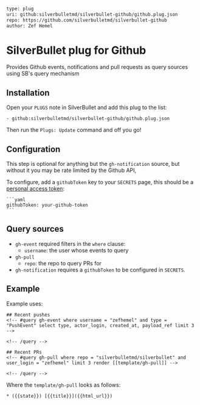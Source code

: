 ```meta
type: plug
uri: github:silverbulletmd/silverbullet-github/github.plug.json
repo: https://github.com/silverbulletmd/silverbullet-github
author: Zef Hemel
```

<!-- #include [[https://raw.githubusercontent.com/silverbulletmd/silverbullet-github/main/README.md]] -->

# SilverBullet plug for Github

Provides Github events, notifications and pull requests as query sources using
SB's query mechanism

## Installation

Open your `PLUGS` note in SilverBullet and add this plug to the list:

```
- github:silverbulletmd/silverbullet-github/github.plug.json
```

Then run the `Plugs: Update` command and off you go!

## Configuration

This step is optional for anything but the `gh-notification` source, but without
it you may be rate limited by the Github API,

To configure, add a `githubToken` key to your `SECRETS` page, this should be a
[personal access token](https://github.com/settings/tokens):

    ```yaml
    githubToken: your-github-token
    ```

## Query sources

- `gh-event` required filters in the `where` clause:
  - `username`: the user whose events to query
- `gh-pull`
  - `repo`: the repo to query PRs for
- `gh-notification` requires a `githubToken` to be configured in `SECRETS`.

## Example

Example uses:

    ## Recent pushes
    <!-- #query gh-event where username = "zefhemel" and type = "PushEvent" select type, actor_login, created_at, payload_ref limit 3 -->

    <!-- /query -->

    ## Recent PRs
    <!-- #query gh-pull where repo = "silverbulletmd/silverbullet" and user_login = "zefhemel" limit 3 render [[template/gh-pull]] -->

    <!-- /query -->

Where the `template/gh-pull` looks as follows:

    * ({{state}}) [{{title}}]({{html_url}})

<!-- /include -->
